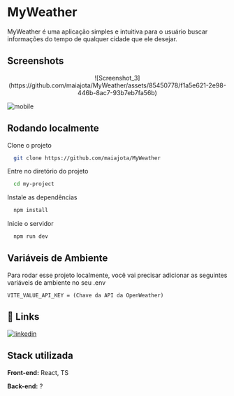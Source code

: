 
# MyWeather

MyWeather é uma aplicação simples e intuitiva para o usuário buscar informações do tempo de qualquer cidade que ele desejar.


## Screenshots



<p align="center">
![Screenshot_3](https://github.com/maiajota/MyWeather/assets/85450778/f1a5e621-2e98-446b-8ac7-93b7eb7fa56b)

![mobile](https://github.com/maiajota/MyWeather/assets/85450778/ec324197-baf6-4302-b4af-e6a214684eab)

</p>

## Rodando localmente

Clone o projeto

```bash
  git clone https://github.com/maiajota/MyWeather
```

Entre no diretório do projeto

```bash
  cd my-project
```

Instale as dependências

```bash
  npm install
```

Inicie o servidor

```bash
  npm run dev
```


## Variáveis de Ambiente

Para rodar esse projeto localmente, você vai precisar adicionar as seguintes variáveis de ambiente no seu .env

`VITE_VALUE_API_KEY = (Chave da API da OpenWeather)`


## 🔗 Links
[![linkedin](https://img.shields.io/badge/linkedin-0A66C2?style=for-the-badge&logo=linkedin&logoColor=white)](https://www.linkedin.com/)



## Stack utilizada

**Front-end:** React, TS

**Back-end:** ?

